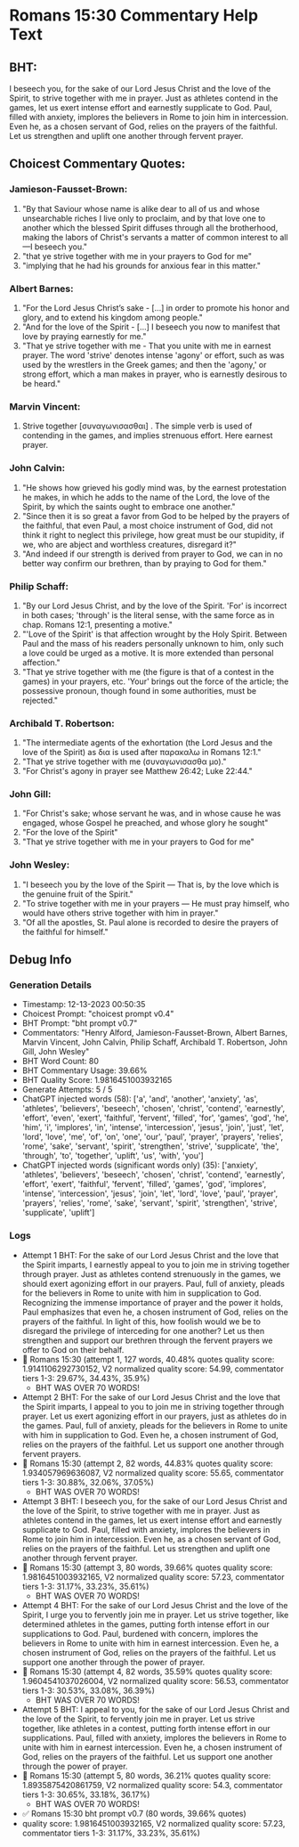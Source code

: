 # Romans 15:30 Commentary Help Text

## BHT:
I beseech you, for the sake of our Lord Jesus Christ and the love of the Spirit, to strive together with me in prayer. Just as athletes contend in the games, let us exert intense effort and earnestly supplicate to God. Paul, filled with anxiety, implores the believers in Rome to join him in intercession. Even he, as a chosen servant of God, relies on the prayers of the faithful. Let us strengthen and uplift one another through fervent prayer.

## Choicest Commentary Quotes:
### Jamieson-Fausset-Brown:
1. "By that Saviour whose name is alike dear to all of us and whose unsearchable riches I live only to proclaim, and by that love one to another which the blessed Spirit diffuses through all the brotherhood, making the labors of Christ's servants a matter of common interest to all—I beseech you." 
2. "that ye strive together with me in your prayers to God for me"
3. "implying that he had his grounds for anxious fear in this matter."

### Albert Barnes:
1. "For the Lord Jesus Christ’s sake - [...] in order to promote his honor and glory, and to extend his kingdom among people."
2. "And for the love of the Spirit - [...] I beseech you now to manifest that love by praying earnestly for me."
3. "That ye strive together with me - That you unite with me in earnest prayer. The word 'strive' denotes intense 'agony' or effort, such as was used by the wrestlers in the Greek games; and then the 'agony,' or strong effort, which a man makes in prayer, who is earnestly desirous to be heard."

### Marvin Vincent:
1. Strive together [συναγωνισασθαι] . The simple verb is used of contending in the games, and implies strenuous effort. Here earnest prayer.


### John Calvin:
1. "He shows how grieved his godly mind was, by the earnest protestation he makes, in which he adds to the name of the Lord, the love of the Spirit, by which the saints ought to embrace one another."
2. "Since then it is so great a favor from God to be helped by the prayers of the faithful, that even Paul, a most choice instrument of God, did not think it right to neglect this privilege, how great must be our stupidity, if we, who are abject and worthless creatures, disregard it?"
3. "And indeed if our strength is derived from prayer to God, we can in no better way confirm our brethren, than by praying to God for them."

### Philip Schaff:
1. "By our Lord Jesus Christ, and by the love of the Spirit. 'For' is incorrect in both cases; 'through' is the literal sense, with the same force as in chap. Romans 12:1, presenting a motive."
2. "'Love of the Spirit' is that affection wrought by the Holy Spirit. Between Paul and the mass of his readers personally unknown to him, only such a love could be urged as a motive. It is more extended than personal affection."
3. "That ye strive together with me (the figure is that of a contest in the games) in your prayers, etc. 'Your' brings out the force of the article; the possessive pronoun, though found in some authorities, must be rejected."

### Archibald T. Robertson:
1. "The intermediate agents of the exhortation (the Lord Jesus and the love of the Spirit) as δια is used after παρακαλω in Romans 12:1."
2. "That ye strive together with me (συναγωνισασθα μο)."
3. "For Christ's agony in prayer see Matthew 26:42; Luke 22:44."

### John Gill:
1. "For Christ's sake; whose servant he was, and in whose cause he was engaged, whose Gospel he preached, and whose glory he sought"
2. "For the love of the Spirit"
3. "That ye strive together with me in your prayers to God for me"

### John Wesley:
1. "I beseech you by the love of the Spirit — That is, by the love which is the genuine fruit of the Spirit."
2. "To strive together with me in your prayers — He must pray himself, who would have others strive together with him in prayer."
3. "Of all the apostles, St. Paul alone is recorded to desire the prayers of the faithful for himself."


## Debug Info
### Generation Details
- Timestamp: 12-13-2023 00:50:35
- Choicest Prompt: "choicest prompt v0.4"
- BHT Prompt: "bht prompt v0.7"
- Commentators: "Henry Alford, Jamieson-Fausset-Brown, Albert Barnes, Marvin Vincent, John Calvin, Philip Schaff, Archibald T. Robertson, John Gill, John Wesley"
- BHT Word Count: 80
- BHT Commentary Usage: 39.66%
- BHT Quality Score: 1.9816451003932165
- Generate Attempts: 5 / 5
- ChatGPT injected words (58):
	['a', 'and', 'another', 'anxiety', 'as', 'athletes', 'believers', 'beseech', 'chosen', 'christ', 'contend', 'earnestly', 'effort', 'even', 'exert', 'faithful', 'fervent', 'filled', 'for', 'games', 'god', 'he', 'him', 'i', 'implores', 'in', 'intense', 'intercession', 'jesus', 'join', 'just', 'let', 'lord', 'love', 'me', 'of', 'on', 'one', 'our', 'paul', 'prayer', 'prayers', 'relies', 'rome', 'sake', 'servant', 'spirit', 'strengthen', 'strive', 'supplicate', 'the', 'through', 'to', 'together', 'uplift', 'us', 'with', 'you']
- ChatGPT injected words (significant words only) (35):
	['anxiety', 'athletes', 'believers', 'beseech', 'chosen', 'christ', 'contend', 'earnestly', 'effort', 'exert', 'faithful', 'fervent', 'filled', 'games', 'god', 'implores', 'intense', 'intercession', 'jesus', 'join', 'let', 'lord', 'love', 'paul', 'prayer', 'prayers', 'relies', 'rome', 'sake', 'servant', 'spirit', 'strengthen', 'strive', 'supplicate', 'uplift']

### Logs
- Attempt 1 BHT: For the sake of our Lord Jesus Christ and the love that the Spirit imparts, I earnestly appeal to you to join me in striving together through prayer. Just as athletes contend strenuously in the games, we should exert agonizing effort in our prayers. Paul, full of anxiety, pleads for the believers in Rome to unite with him in supplication to God. Recognizing the immense importance of prayer and the power it holds, Paul emphasizes that even he, a chosen instrument of God, relies on the prayers of the faithful. In light of this, how foolish would we be to disregard the privilege of interceding for one another? Let us then strengthen and support our brethren through the fervent prayers we offer to God on their behalf.
- 🔄 Romans 15:30 (attempt 1, 127 words, 40.48% quotes quality score: 1.9141106292730152, V2 normalized quality score: 54.99, commentator tiers 1-3: 29.67%, 34.43%, 35.9%) 
	- BHT WAS OVER 70 WORDS!
- Attempt 2 BHT: For the sake of our Lord Jesus Christ and the love that the Spirit imparts, I appeal to you to join me in striving together through prayer. Let us exert agonizing effort in our prayers, just as athletes do in the games. Paul, full of anxiety, pleads for the believers in Rome to unite with him in supplication to God. Even he, a chosen instrument of God, relies on the prayers of the faithful. Let us support one another through fervent prayers.
- 🔄 Romans 15:30 (attempt 2, 82 words, 44.83% quotes quality score: 1.934057969636087, V2 normalized quality score: 55.65, commentator tiers 1-3: 30.88%, 32.06%, 37.05%) 
	- BHT WAS OVER 70 WORDS!
- Attempt 3 BHT: I beseech you, for the sake of our Lord Jesus Christ and the love of the Spirit, to strive together with me in prayer. Just as athletes contend in the games, let us exert intense effort and earnestly supplicate to God. Paul, filled with anxiety, implores the believers in Rome to join him in intercession. Even he, as a chosen servant of God, relies on the prayers of the faithful. Let us strengthen and uplift one another through fervent prayer.
- 🔄 Romans 15:30 (attempt 3, 80 words, 39.66% quotes quality score: 1.9816451003932165, V2 normalized quality score: 57.23, commentator tiers 1-3: 31.17%, 33.23%, 35.61%) 
	- BHT WAS OVER 70 WORDS!
- Attempt 4 BHT: For the sake of our Lord Jesus Christ and the love of the Spirit, I urge you to fervently join me in prayer. Let us strive together, like determined athletes in the games, putting forth intense effort in our supplications to God. Paul, burdened with concern, implores the believers in Rome to unite with him in earnest intercession. Even he, a chosen instrument of God, relies on the prayers of the faithful. Let us support one another through the power of prayer.
- 🔄 Romans 15:30 (attempt 4, 82 words, 35.59% quotes quality score: 1.9604541037026004, V2 normalized quality score: 56.53, commentator tiers 1-3: 30.53%, 33.08%, 36.39%) 
	- BHT WAS OVER 70 WORDS!
- Attempt 5 BHT: I appeal to you, for the sake of our Lord Jesus Christ and the love of the Spirit, to fervently join me in prayer. Let us strive together, like athletes in a contest, putting forth intense effort in our supplications. Paul, filled with anxiety, implores the believers in Rome to unite with him in earnest intercession. Even he, a chosen instrument of God, relies on the prayers of the faithful. Let us support one another through the power of prayer.
- 🔄 Romans 15:30 (attempt 5, 80 words, 36.21% quotes quality score: 1.8935875420861759, V2 normalized quality score: 54.3, commentator tiers 1-3: 30.65%, 33.18%, 36.17%) 
	- BHT WAS OVER 70 WORDS!
- ✅ Romans 15:30 bht prompt v0.7 (80 words, 39.66% quotes)
- quality score: 1.9816451003932165, V2 normalized quality score: 57.23, commentator tiers 1-3: 31.17%, 33.23%, 35.61%)